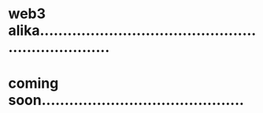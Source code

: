 # web3 alika.....................................................................
# coming soon............................................
